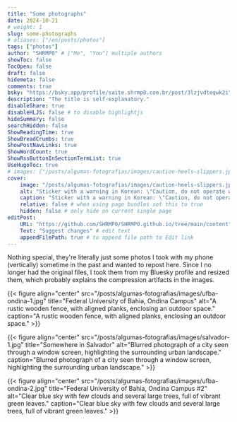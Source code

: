 ```yaml
---
title: "Some photographs"
date: 2024-10-21
# weight: 1
slug: some-photographs
# aliases: ["/en/posts/photos"]
tags: ["photos"]
author: "SHRMP0" # ["Me", "You"] multiple authors
showToc: false
TocOpen: false
draft: false
hidemeta: false
comments: true
bsky: "https://bsky.app/profile/saite.shrmp0.com.br/post/3lzjvdteqwk2i" # link to your bsky post
description: "The title is self-explanatory."
disableShare: true
disableHLJS: false # to disable highlightjs
hideSummary: false
searchHidden: false
ShowReadingTime: true
ShowBreadCrumbs: true
ShowPostNavLinks: true
ShowWordCount: true
ShowRssButtonInSectionTermList: true
UseHugoToc: true
# images: ["/posts/algumas-fotografias/images/caution-heels-slippers.jpg"] # link or path of image for opengraph, twitter-cards
cover:
    image: "/posts/algumas-fotografias/images/caution-heels-slippers.jpg" # image path/url
    alt: "Sticker with a warning in Korean: \"Caution, do not operate while wearing high heels or slippers.\"" # alt text
    caption: "Sticker with a warning in Korean: \"Caution, do not operate while wearing high heels or slippers.\"" # display caption under cover
    relative: false # when using page bundles set this to true
    hidden: false # only hide on current single page
editPost:
    URL: "https://github.com/SHRMP0/SHRMP0.github.io/tree/main/content"
    Text: "Suggest changes" # edit text
    appendFilePath: true # to append file path to Edit link
---
```


Nothing special, they're literally just some photos I took with my phone (vertically) sometime in the past and wanted to repost here. Since I no longer had the original files, I took them from my Bluesky profile and resized them, which probably explains the compression artifacts in the images.

{{< figure align="center" src="/posts/algumas-fotografias/images/ufba-ondina-1.jpg" title="Federal University of Bahia, Ondina Campus" alt="A rustic wooden fence, with aligned planks, enclosing an outdoor space." caption="A rustic wooden fence, with aligned planks, enclosing an outdoor space." >}}

{{< figure align="center" src="/posts/algumas-fotografias/images/salvador-1.jpg" title="Somewhere in Salvador" alt="Blurred photograph of a city seen through a window screen, highlighting the surrounding urban landscape." caption="Blurred photograph of a city seen through a window screen, highlighting the surrounding urban landscape." >}}

{{< figure align="center" src="/posts/algumas-fotografias/images/ufba-ondina-2.jpg" title="Federal University of Bahia, Ondina Campus #2" alt="Clear blue sky with few clouds and several large trees, full of vibrant green leaves." caption="Clear blue sky with few clouds and several large trees, full of vibrant green leaves." >}}
